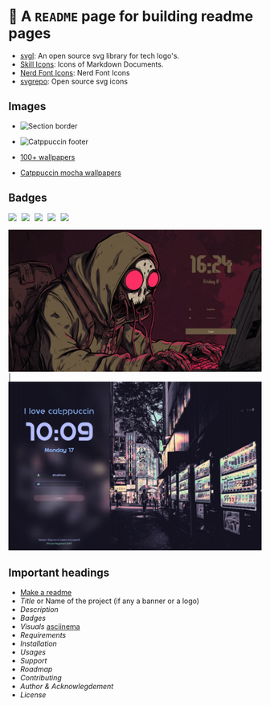 # 📜 A `README` page for building readme pages

- [svgl](https://svgl.app/): An open source svg library for tech logo's.
- [Skill Icons](https://skillicons.dev/): Icons of Markdown Documents.
- [Nerd Font Icons](https://www.nerdfonts.com/cheat-sheet): Nerd Font Icons
- [svgrepo](https://www.svgrepo.com/): Open source svg icons

## Images

- ![Section border](https://raw.githubusercontent.com/catppuccin/catppuccin/main/assets/palette/macchiato.png)

- ![Catppuccin footer](https://raw.githubusercontent.com/catppuccin/catppuccin/main/assets/footers/gray0_ctp_on_line.svg?sanitize=true)

- [100+ wallpapers](https://github.com/Matt-FTW/dotfiles/blob/main/.config/hypr/theme/walls/.github/README.md)

- [Catppuccin mocha wallpapers](https://github.com/orangci/walls-catppuccin-mocha)

## Badges

<p align="center" style="display: flex; gap: 10px;">
  <a href="https://instagram.com/shubhamm1215">
    <img src="https://img.shields.io/badge/shubhamm1215-%23DDB6F2.svg?style=for-the-badge&color=DDB6F2&label=instagram&labelColor=363a4f&logo=Instagram&logoColor=cad3f5">
  </a>
  <a href="https://x.com/codin_nerd">
    <img src="https://img.shields.io/badge/codin_nerd-%23B4BEFE.svg?style=for-the-badge&color=B4BEFE&label=x.com&labelColor=363a4f&logo=x&logoColor=cad3f5">
  </a>
  <a href="https://github.com/xshubhamg">
    <img src="https://img.shields.io/badge/xshubhamg-%2312100E.svg?style=for-the-badge&color=A6E3A1&label=github&labelColor=363a4f&logo=GitHub&logoColor=cad3f5">
  </a>
    <a href="mailto:shubhammgiri3@gmail.com">
    <img src="https://img.shields.io/badge/shubham-%23EA4335.svg?style=for-the-badge&color=FAB387&label=gmail&labelColor=363a4f&logo=Gmail&logoColor=cad3f5">
    </a>
    <a href="https://github.com/xshubhamg/xshubhamg/LICENSE">
        <img src="https://img.shields.io/static/v1.svg?style=for-the-badge&label=License&message=MIT&logoColor=d9e0ee&colorA=363a4f&colorB=b7bdf8"/>
    </a>
</p>

![post-apocalyptic_hacker](https://github.com/Keyitdev/screenshots/blob/master/sddm-astronaut-theme/master/post-apocalyptic_hacker.png?raw=true)| ![Catppuccin street](https://github.com/XshubhamG/sddm-astronaut-theme/blob/master/Previews/catppuccin-street-sddm.png?raw=true)

## Important headings

- [Make a readme](https://www.makeareadme.com/)
- _Title_ or Name of the project (if any a banner or a logo)
- _Description_
- _Badges_
- _Visuals_ [asciinema](https://asciinema.org)
- _Requirements_
- _Installation_
- _Usages_
- _Support_
- _Roadmap_
- _Contributing_
- _Author & Acknowlegdement_
- _License_
